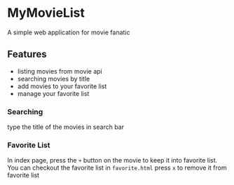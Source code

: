 # MyMovieList
A simple web application for movie fanatic

## Features
- listing movies from movie api
- searching movies by title
- add movies to your favorite list
- manage your favorite list

### Searching
type the title of the movies in search bar
### Favorite List
In index page, press the `+` button on the movie to keep it into favorite list.
You can checkout the favorite list in `favorite.html`
press `x` to remove it from favorite list
